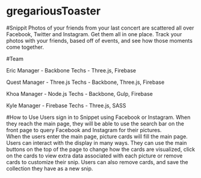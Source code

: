 # gregariousToaster

#Snippit
Photos of your friends from your last concert are scattered all over Facebook, Twitter and Instagram. Get them all in one place. Track your photos with your friends, based off of events, and see how those moments come together. 

#Team

Eric
  Manager - Backbone
  Techs - Three.js, Firebase

Quest
  Manager - Three.js
  Techs - Backbone, Three.js, Firebase 

Khoa
  Manager - Node.js
  Techs - Backbone, Gulp, Firebase 

Kyle
  Manager - Firebase
  Techs - Three.js, SASS

#How to Use
Users sign in to Snippet using Facebook or Instagram.  When they reach the main page, they will be able to use the search bar on the front page to query  Facebook and Instagram for their pictures.  
When the users enter the main page, picture cards will fill the main page.  Users can interact with the display in many ways.  They can use the main buttons on the top of the page to change how the cards are visualized, click on the cards to view extra data associated with each picture or remove cards to customize their snip.  Users can also remove cards, and save the collection they have as a new snip.